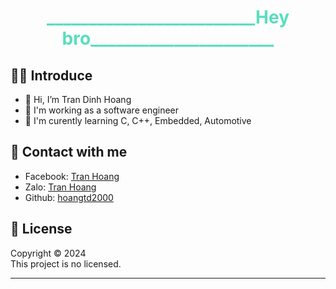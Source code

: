 <h1 style="color:rgb(88, 222, 190); text-align: center;">_________________________Hey bro______________________ </h1>

## 🧑‍💻 Introduce 
- 👋 Hi, I’m Tran Dinh Hoang
- 💞️ I'm working as a software engineer
- 🌱 I'm curently learning C, C++, Embedded, Automotive 
## 🤝 Contact with me 
- Facebook: [Tran Hoang](https://www.facebook.com/tranhoang7800?mibextid=LQQJ4d)
- Zalo: [Tran Hoang](https://zalo.me/0395675972)
- Github: [hoangtd2000](https://github.com/hoangtd2000)
  <br>
## 📝 License
Copyright © 2024 <br>
This project is no licensed.

---
<!---
hoangtd2000/hoangtd2000 is a ✨ special ✨ repository because its `README.md` (this file) appears on your GitHub profile.
You can click the Preview link to take a look at your changes.
--->

